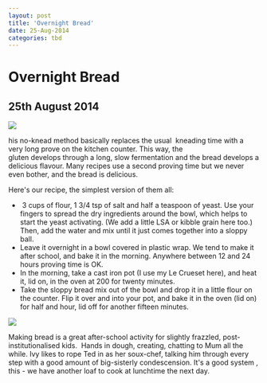 ```yaml
---
layout: post
title: 'Overnight Bread'
date: 25-Aug-2014
categories: tbd
---
```


# Overnight Bread

## 25th August 2014

<img class="photo-horiz" src="http://1.bp.blogspot.com/-qqbqsFI654g/UVEVVTdXg7I/AAAAAAAADgc/fNX281vrpjs/s320/IMG_8843.JPG" />

 

his no-knead method basically replaces the usual  kneading time with a very long prove on the kitchen counter. This way,   the gluten develops through a long,   slow fermentation and the bread develops a delicious flavour. Many recipes use a second proving time but we never even bother, and the bread is delicious.



Here's our recipe, the simplest version of them all:





<ul>

<li> 3 cups of flour, 1 3/4 tsp of salt and half a teaspoon of yeast. Use your fingers to spread the dry ingredients around the bowl, which helps to start the yeast activating. (We add a little LSA or kibble grain here too.) Then, add the water and mix until it just comes together into a sloppy ball.</li>

<li>Leave it overnight in a bowl covered in plastic wrap. We tend to make it after school, and bake it in the morning. Anywhere between 12 and 24 hours proving time is OK.</li>

<li>In the morning, take a cast iron pot (I use my Le Crueset here), and heat it, lid on, in the oven at 200 for twenty minutes.</li>

<li>Take the sloppy bread mix out of the bowl and drop it in a little flour on the counter. Flip it over and into your pot, and bake it in the oven (lid on) for half and hour, lid off for another fifteen minutes.</li>

</ul>

<img class="photo-horiz" src="http://1.bp.blogspot.com/-qIgAL58sNqs/UVipH809RvI/AAAAAAAADiE/ft4GWLCEFBM/s320/IMG_8050.JPG" />

Making bread is a great after-school activity for slightly frazzled, post-institutionalised kids.  Hands in dough, creating, chatting to Mum all the while. Ivy likes to rope Ted in as her soux-chef, talking him through every step with a good amount of big-sisterly condescension. It's a good system , this - we have another loaf to cook at lunchtime the next day.
